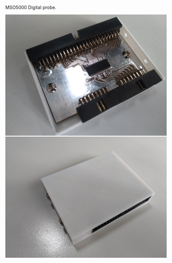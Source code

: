 <!DOCTYPE html>
<html lang="en" data-color-mode="auto" data-light-theme="light" data-dark-theme="dark">
  <head>
    <meta charset="utf-8">
  </head>
    <body class="logged-in env-production page-responsive page-blob" style="word-wrap: break-word;">
      <p> MSO5000 Digital probe. </p>
      <a href="https://github.com/Maniak003/DigitalProbe/wiki" rel="nofollow">
        <img src="https://github.com/Maniak003/DigitalProbe/blob/main/Documents/IMG_20220822_155239.jpg" alt="DigitalProbe" style="max-width: 100%;">
      </a>
      <a href="https://github.com/Maniak003/DigitalProbe/wiki" rel="nofollow">
        <img src="https://github.com/Maniak003/DigitalProbe/blob/main/Documents/IMG_20220822_165848.jpg" alt="DigitalProbe" style="max-width: 100%;">
      </a>
    </body>
</html>
